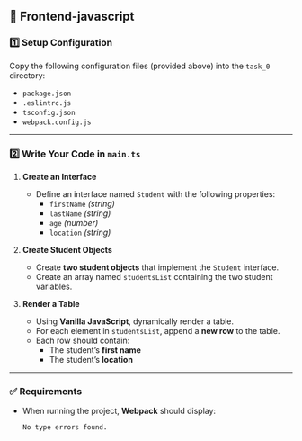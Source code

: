 ## 📝 Frontend-javascript

### 1️⃣ Setup Configuration

Copy the following configuration files (provided above) into the `task_0` directory:

- `package.json`
- `.eslintrc.js`
- `tsconfig.json`
- `webpack.config.js`

---

### 2️⃣ Write Your Code in `main.ts`

1. **Create an Interface**
   - Define an interface named `Student` with the following properties:
     - `firstName` *(string)*
     - `lastName` *(string)*
     - `age` *(number)*
     - `location` *(string)*

2. **Create Student Objects**
   - Create **two student objects** that implement the `Student` interface.
   - Create an array named `studentsList` containing the two student variables.

3. **Render a Table**
   - Using **Vanilla JavaScript**, dynamically render a table.
   - For each element in `studentsList`, append a **new row** to the table.
   - Each row should contain:
     - The student’s **first name**
     - The student’s **location**

---

### ✅ Requirements

- When running the project, **Webpack** should display:
  ```text
  No type errors found.
